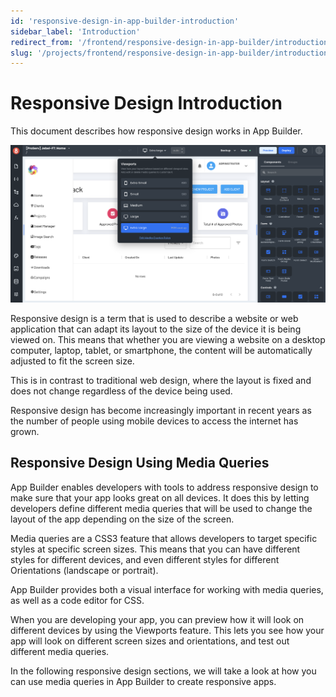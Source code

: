 ```yaml
---
id: 'responsive-design-in-app-builder-introduction'
sidebar_label: 'Introduction'
redirect_from: '/frontend/responsive-design-in-app-builder/introduction'
slug: '/projects/frontend/responsive-design-in-app-builder/introduction'
---
```


# Responsive Design Introduction

This document describes how responsive design works in App Builder.

![Responsive design in App Builder](./_images/ab-responsive-design-introduction-1.png)

Responsive design is a term that is used to describe a website or web application that can adapt its layout to the size of the device it is being viewed on. This means that whether you are viewing a website on a desktop computer, laptop, tablet, or smartphone, the content will be automatically adjusted to fit the screen size.

This is in contrast to traditional web design, where the layout is fixed and does not change regardless of the device being used.

Responsive design has become increasingly important in recent years as the number of people using mobile devices to access the internet has grown.

## Responsive Design Using Media Queries

App Builder enables developers with tools to address responsive design to make sure that your app looks great on all devices. It does this by letting developers define different media queries that will be used to change the layout of the app depending on the size of the screen.

Media queries are a CSS3 feature that allows developers to target specific styles at specific screen sizes. This means that you can have different styles for different devices, and even different styles for different Orientations (landscape or portrait).

App Builder provides both a visual interface for working with media queries, as well as a code editor for CSS.

When you are developing your app, you can preview how it will look on different devices by using the Viewports feature. This lets you see how your app will look on different screen sizes and orientations, and test out different media queries.

In the following responsive design sections, we will take a look at how you can use media queries in App Builder to create responsive apps.
